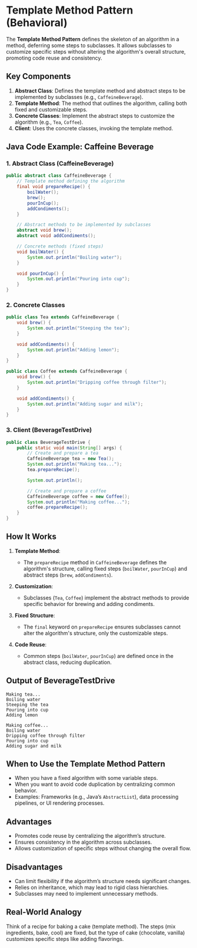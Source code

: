 # Template Method Pattern (Behavioral)

The **Template Method Pattern** defines the skeleton of an algorithm in a method, deferring some steps to subclasses. It allows subclasses to customize specific steps without altering the algorithm's overall structure, promoting code reuse and consistency.

## Key Components
1. **Abstract Class**: Defines the template method and abstract steps to be implemented by subclasses (e.g., `CaffeineBeverage`).
2. **Template Method**: The method that outlines the algorithm, calling both fixed and customizable steps.
3. **Concrete Classes**: Implement the abstract steps to customize the algorithm (e.g., `Tea`, `Coffee`).
4. **Client**: Uses the concrete classes, invoking the template method.

## Java Code Example: Caffeine Beverage

### 1. Abstract Class (CaffeineBeverage)
```java
public abstract class CaffeineBeverage {
    // Template method defining the algorithm
    final void prepareRecipe() {
        boilWater();
        brew();
        pourInCup();
        addCondiments();
    }

    // Abstract methods to be implemented by subclasses
    abstract void brew();
    abstract void addCondiments();

    // Concrete methods (fixed steps)
    void boilWater() {
        System.out.println("Boiling water");
    }

    void pourInCup() {
        System.out.println("Pouring into cup");
    }
}
```

### 2. Concrete Classes
```java
public class Tea extends CaffeineBeverage {
    void brew() {
        System.out.println("Steeping the tea");
    }

    void addCondiments() {
        System.out.println("Adding lemon");
    }
}

public class Coffee extends CaffeineBeverage {
    void brew() {
        System.out.println("Dripping coffee through filter");
    }

    void addCondiments() {
        System.out.println("Adding sugar and milk");
    }
}
```

### 3. Client (BeverageTestDrive)
```java
public class BeverageTestDrive {
    public static void main(String[] args) {
        // Create and prepare a tea
        CaffeineBeverage tea = new Tea();
        System.out.println("Making tea...");
        tea.prepareRecipe();

        System.out.println();

        // Create and prepare a coffee
        CaffeineBeverage coffee = new Coffee();
        System.out.println("Making coffee...");
        coffee.prepareRecipe();
    }
}
```

## How It Works
1. **Template Method**:
   - The `prepareRecipe` method in `CaffeineBeverage` defines the algorithm's structure, calling fixed steps (`boilWater`, `pourInCup`) and abstract steps (`brew`, `addCondiments`).

2. **Customization**:
   - Subclasses (`Tea`, `Coffee`) implement the abstract methods to provide specific behavior for brewing and adding condiments.

3. **Fixed Structure**:
   - The `final` keyword on `prepareRecipe` ensures subclasses cannot alter the algorithm's structure, only the customizable steps.

4. **Code Reuse**:
   - Common steps (`boilWater`, `pourInCup`) are defined once in the abstract class, reducing duplication.

## Output of BeverageTestDrive
```
Making tea...
Boiling water
Steeping the tea
Pouring into cup
Adding lemon

Making coffee...
Boiling water
Dripping coffee through filter
Pouring into cup
Adding sugar and milk
```

## When to Use the Template Method Pattern
- When you have a fixed algorithm with some variable steps.
- When you want to avoid code duplication by centralizing common behavior.
- Examples: Frameworks (e.g., Java’s `AbstractList`), data processing pipelines, or UI rendering processes.

## Advantages
- Promotes code reuse by centralizing the algorithm’s structure.
- Ensures consistency in the algorithm across subclasses.
- Allows customization of specific steps without changing the overall flow.

## Disadvantages
- Can limit flexibility if the algorithm’s structure needs significant changes.
- Relies on inheritance, which may lead to rigid class hierarchies.
- Subclasses may need to implement unnecessary methods.

## Real-World Analogy
Think of a recipe for baking a cake (template method). The steps (mix ingredients, bake, cool) are fixed, but the type of cake (chocolate, vanilla) customizes specific steps like adding flavorings.